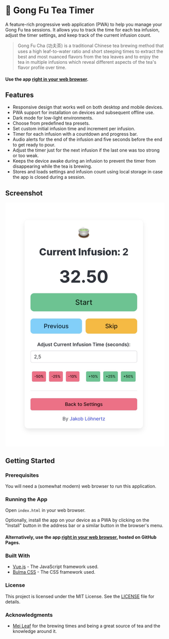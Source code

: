 # 🍵 Gong Fu Tea Timer

A feature-rich progressive web application (PWA) to help you manage your Gong Fu tea sessions.
It allows you to track the time for each tea infusion, adjust the timer settings, and keep track of the current infusion
count.

> Gong Fu Cha (功夫茶) is a traditional Chinese tea brewing method that uses a high leaf-to-water ratio and short
> steeping times to extract the best and most nuanced flavors from the tea leaves and to enjoy the tea in multiple
> infusions which reveal different aspects of the tea's flavor profile over time.

#### Use the app [right in your web browser](https://loehnertz.github.io/gong-fu-tea-timer/).

## Features

- Responsive design that works well on both desktop and mobile devices.
- PWA support for installation on devices and subsequent offline use.
- Dark mode for low-light environments.
- Choose from predefined tea presets.
- Set custom initial infusion time and increment per infusion.
- Timer for each infusion with a countdown and progress bar.
- Audio alerts for the end of the infusion and five seconds before the end to get ready to pour.
- Adjust the timer just for the next infusion if the last one was too strong or too weak.
- Keeps the device awake during an infusion to prevent the timer from disappearing while the tea is brewing.
- Stores and loads settings and infusion count using local storage in case the app is closed during a session.

## Screenshot

![Gong Fu Tea Timer Screenshot](./image/screenshot/cropped.jpeg)

## Getting Started

### Prerequisites

You will need a (somewhat modern) web browser to run this application.

### Running the App

Open `index.html` in your web browser.

Optionally, install the app on your device as a PWA by clicking on the "Install" button in the address bar or a similar
button in the browser's menu.

#### Alternatively, use the app [right in your web browser](https://loehnertz.github.io/gong-fu-tea-timer/), hosted on GitHub Pages.

### Built With

- [Vue.js](https://vuejs.org/) - The JavaScript framework used.
- [Bulma CSS](https://bulma.io/) - The CSS framework used.

### License

This project is licensed under the MIT License. See the [LICENSE](LICENSE) file for details.

### Acknowledgments

- [Mei Leaf](https://meileaf.com/) for the brewing times and being a great source of tea and the knowledge around it.
